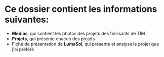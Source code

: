 # Ce dossier contient les informations suivantes:
- **Médias**, qui contient les photos des projets des finissants de TIM
- **Projets**, qui présente chacun des projets
- Fiche de présentation de **LumaSol**, qui présente et analyse le projet que j'ai préféré
